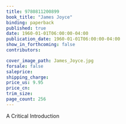 ```yaml
---
title: 9780811200899
book_title: "James Joyce"
binding: paperback
published: true
date: 1960-01-01T06:00:00-04:00
publication_date: 1960-01-01T06:00:00-04:00
show_in_forthcoming: false
contributors:

cover_image_path: James_Joyce.jpg
forsale: false
saleprice:
shipping_charge:
price_us: 9.95
price_cn:
trim_size:
page_count: 256
---
```

A Critical Introduction

